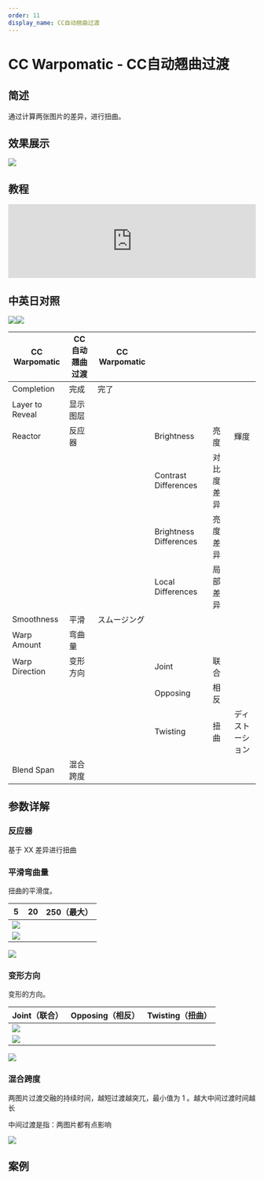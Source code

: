 ```yaml
---
order: 11
display_name: CC自动翘曲过渡
---
```


# CC Warpomatic - CC自动翘曲过渡

## 简述

通过计算两张图片的差异，进行扭曲。

## 效果展示

![](https://cdn.yuelili.com/20220103195249.gif)

## 教程

<iframe src="https://player.bilibili.com/player.html?bvid=BV1e34y1X7Vj&page=61&high_quality=1" width="100%" allowfullscreen="allowfullscreen" frameborder="0"></iframe>

## 中英日对照

![](https://mir.yuelili.com/user/AE/effects/AE-Effects-Transition-CC_Warpomatic.png)![](https://mir.yuelili.com/user/AE/effects/AE-Effects-Transition-CC_Warpomatic_cn.png)

| CC Warpomatic   | CC 自动翘曲过渡 | CC Warpomatic |                        |            |                  |
| --------------- | --------------- | ------------- | ---------------------- | ---------- | ---------------- |
| Completion      | 完成            | 完了          |                        |            |                  |
| Layer to Reveal | 显示图层        |               |                        |            |                  |
| Reactor         | 反应器          |               | Brightness             | 亮度       | 輝度             |
|                 |                 |               | Contrast Differences   | 对比度差异 |                  |
|                 |                 |               | Brightness Differences | 亮度差异   |                  |
|                 |                 |               | Local Differences      | 局部差异   |                  |
| Smoothness      | 平滑            | スムージング  |                        |            |                  |
| Warp Amount     | 弯曲量          |               |                        |            |                  |
| Warp Direction  | 变形方向        |               | Joint                  | 联合       |                  |
|                 |                 |               | Opposing               | 相反       |                  |
|                 |                 |               | Twisting               | 扭曲       | ディストーション |
| Blend Span      | 混合跨度        |               |                        |            |                  |

## 参数详解

### 反应器

基于 XX 差异进行扭曲

### 平滑弯曲量

扭曲的平滑度。

| 5                                               | 20  | 250（最大） |
| ----------------------------------------------- | --- | ----------- |
| ![](https://cdn.yuelili.com/20220103195732.png) |
| ![](https://cdn.yuelili.com/20220103195801.png) |

![](https://cdn.yuelili.com/20220103195814.png)

### 变形方向

变形的方向。

| Joint（联合）                                   | Opposing（相反） | Twisting（扭曲） |
| ----------------------------------------------- | ---------------- | ---------------- |
| ![](https://cdn.yuelili.com/20220103200054.png) |
| ![](https://cdn.yuelili.com/20220103200105.png) |

![](https://cdn.yuelili.com/20220103200114.png)

### 混合跨度

两图片过渡交融的持续时间，越短过渡越突兀，最小值为 1 。越大中间过渡时间越长

中间过渡是指：两图片都有点影响

![](https://cdn.yuelili.com/20220103200528.png)

## 案例
